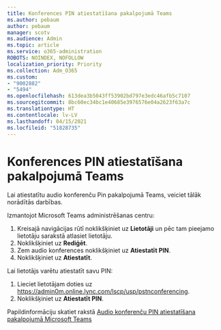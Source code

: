```yaml
---
title: Konferences PIN atiestatīšana pakalpojumā Teams
ms.author: pebaum
author: pebaum
manager: scotv
ms.audience: Admin
ms.topic: article
ms.service: o365-administration
ROBOTS: NOINDEX, NOFOLLOW
localization_priority: Priority
ms.collection: Adm_O365
ms.custom:
- "9002882"
- "5494"
ms.openlocfilehash: 613dea3b5043ff53902bd797e3edc46afb5c7107
ms.sourcegitcommit: 8bc60ec34bc1e40685e3976576e04a2623f63a7c
ms.translationtype: HT
ms.contentlocale: lv-LV
ms.lasthandoff: 04/15/2021
ms.locfileid: "51828735"
---
```

# <a name="reset-conferencing-pin-in-teams"></a>Konferences PIN atiestatīšana pakalpojumā Teams

Lai atiestatītu audio konferenču Pin pakalpojumā Teams, veiciet tālāk norādītās darbības.  

Izmantojot Microsoft Teams administrēšanas centru:

1. Kreisajā navigācijas rūtī noklikšķiniet uz **Lietotāji** un pēc tam pieejamo lietotāju sarakstā atlasiet lietotāju. 
2. Noklikšķiniet uz **Rediģēt**.
3. Zem audio konferences noklikšķiniet uz **Atiestatīt PIN**.
4. Noklikšķiniet uz **Atiestatīt**.

Lai lietotājs varētu atiestatīt savu PIN:
1. Lieciet lietotājam doties uz https://admin0m.online.lync.com/lscp/usp/pstnconferencing.
2. Noklikšķiniet uz **Atiestatīt PIN**.

Papildinformāciju skatiet rakstā [Audio konferenču PIN atiestatīšana pakalpojumā Microsoft Teams](https://docs.microsoft.com/microsoftteams/reset-the-audio-conferencing-pin-in-teams)
